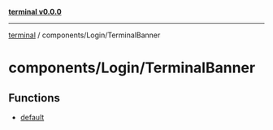 [**terminal v0.0.0**](../../../README.md)

***

[terminal](../../../README.md) / components/Login/TerminalBanner

# components/Login/TerminalBanner

## Functions

- [default](functions/default.md)
